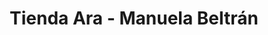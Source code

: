 ---
title: "Tienda Ara - Manuela Beltrán"
url: /soledad/tienda-ara-manuela-beltran/
shop: Supermarkt
---